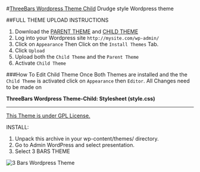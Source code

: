 
#[ThreeBars Wordpress Theme Child](https://raw.github.com/stephenfjohnson/ThreeBars-Wordpress-Theme-Child/)
Drudge style Wordpress theme

##FULL THEME UPLOAD INSTRUCTIONS
1. Download the [PARENT THEME](https://github.com/stephenfjohnson/ThreeBars-Wordpress-Theme/archive/master.zip) and [CHILD THEME](https://github.com/stephenfjohnson/ThreeBars-Wordpress-Theme-Child/archive/master.zip)
2. Log into your Wordpress site `http://mysite.com/wp-admin/` 
3. Click on `Appearance` Then Click on the `Install Themes` Tab.
4. Click `Upload` 
5. Upload both the `Child Theme` and the `Parent Theme`
6. Activate `Child Theme`

###How To Edit Child Theme
Once Both Themes are installed and the the `Child Theme` is activated click on `Appearance` then `Editor`. All Changes need to be made on

**ThreeBars Wordpress Theme-Child: Stylesheet (style.css)**


---

[This Theme is under GPL License.](http://www.opensource.org/licenses/gpl-license.php)

INSTALL: 
1. Unpack this archive in your wp-content/themes/ directory.
2. Go to Admin WordPress and select presentation.
3. Select 3 BARS THEME




![3 Bars Wordpress Theme](https://raw.github.com/stephenfjohnson/ThreeBars-Wordpress-Theme/master/Screenshot%20Large.png)

